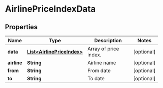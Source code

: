 

# AirlinePriceIndexData


## Properties

| Name | Type | Description | Notes |
|------------ | ------------- | ------------- | -------------|
|**data** | [**List&lt;AirlinePriceIndex&gt;**](AirlinePriceIndex.md) | Array of price index. |  [optional] |
|**airline** | **String** | Airline name |  [optional] |
|**from** | **String** | From date |  [optional] |
|**to** | **String** | To date |  [optional] |



